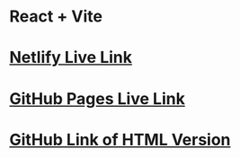 # React + Vite

# [Netlify Live Link](https://merry-griffin-11cf42.netlify.app/)
# [GitHub Pages Live Link](https://dc-me.github.io/example-pages/pages/blog.html)
# [GitHub Link of HTML Version](https://github.com/dc-me/example-pages)